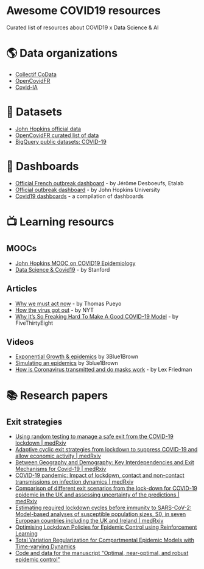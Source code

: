 # Awesome COVID19 resources
Curated list of resources about COVID19 x Data Science &amp; AI


# 🌎 Data organizations
- [Collectif CoData](https://www.collectif-codata.fr/)
- [OpenCovidFR](https://opencovid19.fr/)
- [Covid-IA](http://covid-ia.org/)


# 🧬 Datasets
- [John Hopkins official data](https://github.com/CSSEGISandData/COVID-19)
- [OpenCovidFR curated list of data](https://github.com/opencovid19-fr)
- [BigQuery public datasets: COVID-19](https://www.reddit.com/r/bigquery/comments/fxac2k/bigquery_public_datasets_covid19_related_datasets/)

# 📝 Dashboards
- [Official French outbreak dashboard](https://dashboard.covid19.data.gouv.fr/) - by Jérôme Desboeufs, Etalab
- [Official outbreak dashboard](https://gisanddata.maps.arcgis.com/apps/opsdashboard/index.html#/bda7594740fd40299423467b48e9ecf6) - by John Hopkins University
- [Covid19 dashboards](https://covid19dashboards.com/) - a compilation of dashboards



# 📺 Learning resourcs

## MOOCs
- [John Hopkins MOOC on COVID19 Epidemiology](https://www.coursera.org/learn/covid19-epidemiology/)
- [Data Science & Covid19](https://sites.google.com/view/data-science-covid-19) - by Stanford

## Articles
- [Why we must act now](https://medium.com/@tomaspueyo/coronavirus-act-today-or-people-will-die-f4d3d9cd99ca) - by Thomas Pueyo
- [How the virus got out](https://www.nytimes.com/interactive/2020/03/22/world/coronavirus-spread.html) - by NYT
- [Why It’s So Freaking Hard To Make A Good COVID-19 Model](https://fivethirtyeight.com/features/why-its-so-freaking-hard-to-make-a-good-covid-19-model/) - by FiveThirtyEight

## Videos
- [Exponential Growth & epidemics](https://www.youtube.com/watch?v=Kas0tIxDvrg&feature=youtu.be) by 3Blue1Brown
- [Simulating an epidemics](https://www.youtube.com/watch?v=gxAaO2rsdIs&feature=youtu.be) by 3blue1Brown
- [How is Coronavirus transmitted and do masks work](https://www.youtube.com/watch?v=BA2BOT3A70w&t=329s) - by Lex Friedman



# 📚 Research papers

## Exit strategies
- [Using random testing to manage a safe exit from the COVID-19 lockdown | medRxiv](https://www.medrxiv.org/content/10.1101/2020.04.09.20059360v1)
- [Adaptive cyclic exit strategies from lockdown to suppress COVID-19 and allow economic activity | medRxiv](https://www.medrxiv.org/content/10.1101/2020.04.04.20053579v1)
- [Between Geography and Demography: Key Interdependencies and Exit Mechanisms for Covid-19 | medRxiv](https://www.medrxiv.org/content/10.1101/2020.04.09.20059592v1)
- [COVID-19 pandemic: Impact of lockdown, contact and non-contact transmissions on infection dynamics | medRxiv](https://www.medrxiv.org/content/10.1101/2020.04.04.20050328v1)
- [Comparison of different exit scenarios from the lock-down for COVID-19 epidemic in the UK and assessing uncertainty of the predictions | medRxiv](https://www.medrxiv.org/content/10.1101/2020.04.09.20059451v1)
- [Estimating required lockdown cycles before immunity to SARS-CoV-2: Model-based analyses of susceptible population sizes, S0, in seven European countries including the UK and Ireland | medRxiv](https://www.medrxiv.org/content/10.1101/2020.04.10.20060426v1)
- [Optimising Lockdown Policies for Epidemic Control using Reinforcement Learning](https://arxiv.org/abs/2003.14093v1)
- [Total Variation Regularization for Compartmental Epidemic Models with Time-varying Dynamics](https://arxiv.org/abs/2004.00412v1)
- [Code and data for the manuscript "Optimal, near-optimal, and robust epidemic control"](https://github.com/dylanhmorris/optimal-sir-intervention)
